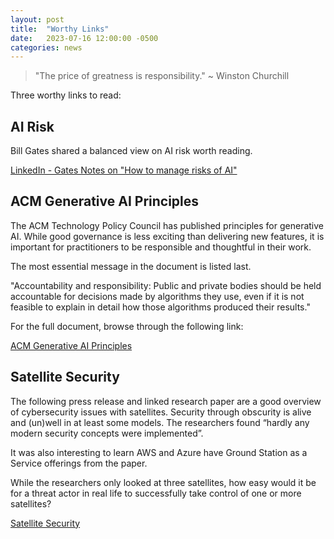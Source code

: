```yaml
---
layout: post
title:  "Worthy Links"
date:   2023-07-16 12:00:00 -0500
categories: news
---
```

> "The price of greatness is responsibility." ~ Winston Churchill

Three worthy links to read:

## AI Risk
Bill Gates shared a balanced view on AI risk worth reading.

[LinkedIn - Gates Notes on "How to manage risks of AI"](https://www.linkedin.com/pulse/how-manage-risks-ai-bill-gates%3FtrackingId=VCG8HKeHDTOJsEM6i%252F0e5Q%253D%253D/?trackingId=VCG8HKeHDTOJsEM6i%2F0e5Q%3D%3D)

## ACM Generative AI Principles
The ACM Technology Policy Council has published principles for generative AI. While good governance is less exciting than delivering new features, it is important for practitioners to be responsible and thoughtful in their work. 

The most essential message in the document is listed last.

"Accountability and responsibility: Public and private bodies should be held accountable for decisions made by algorithms they use, even if it is not feasible to explain in detail how those algorithms produced their results."

For the full document, browse through the following link:

[ACM Generative AI Principles](https://www.acm.org/binaries/content/assets/public-policy/ustpc-approved-generative-ai-principles)

## Satellite Security
The following press release and linked research paper are a good overview of cybersecurity issues with satellites.  Security through obscurity is alive and (un)well in at least some models.  The researchers found “hardly any modern security concepts were implemented”.

It was also interesting to learn AWS and Azure have Ground Station as a Service offerings from the paper.  

While the researchers only looked at three satellites, how easy would it be for a threat actor in real life to successfully take control of one or more satellites?

[Satellite Security](https://news.rub.de/english/press-releases/2023-07-11-it-security-satellite-security-lags-decades-behind-state-art)
